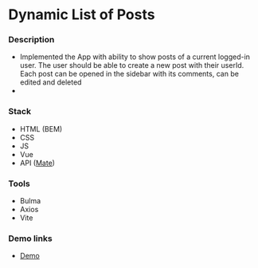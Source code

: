 # Dynamic List of Posts

### Description

- Implemented the App with ability to show posts of a current logged-in user. The user should be able to create a new post with their userId. Each post can be opened in the sidebar with its comments, can be edited and deleted
- 
### Stack

- HTML (BEM)
- CSS
- JS
- Vue
- API ([Mate](https://mate.academy/students-api))

### Tools

- Bulma
- Axios
- Vite

### Demo links

- [Demo](https://AndriiZakharenko.github.io/dynamic-list-of-posts-vue/)
